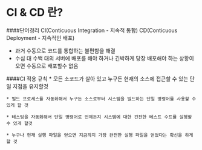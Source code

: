 # CI & CD 란?

####단어정리 
    CI(Conticuous Integration - 지속적 통합)
    CD(Conticuous Deployment - 지속적인 배포)
    
* 과거 수동으로 코드를 통합하는 불편함을 해결  
* 수십 대 수백 대의 서버에 배포를 해야 하거나 긴박하게 당장 배포해야 하는 상황이 오면 수동으로 배포할수 없음

####CI 적용 규칙
    * 모든 소코드가 살아 있고 누구든 현재의 소스에 접근할 수 있는 단일 지점을 유지할것 

    * 빌드 프로세스를 자동화해서 누구든 소스로부터 시스템을 빌드하는 단일 명령어를 사용할 수 있게 할 것

    * 테스팅을 자동화해서 단일 명령어로 언제든지 시스템에 대한 건전한 테스트 수트를 실행할 수 있게 할것

    * 누구나 현재 실행 파일을 얻으면 지금까지 가장 완전한 실행 파일을 얻었다는 확신을 하게 할 것








